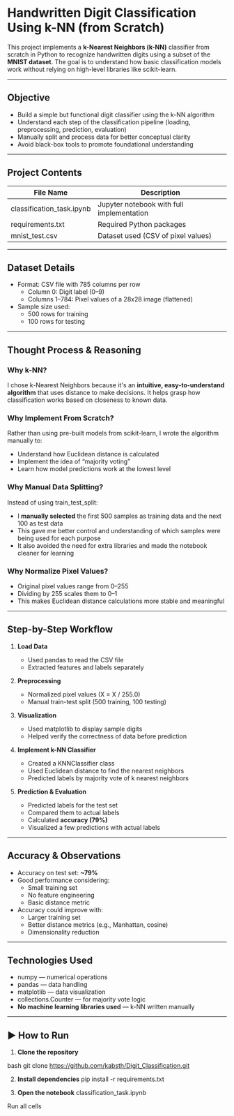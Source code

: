 #  Handwritten Digit Classification Using k-NN (from Scratch)

This project implements a **k-Nearest Neighbors (k-NN)** classifier from scratch in Python to recognize handwritten digits using a subset of the **MNIST dataset**. The goal is to understand how basic classification models work without relying on high-level libraries like scikit-learn.

---

##  Objective

- Build a simple but functional digit classifier using the k-NN algorithm
- Understand each step of the classification pipeline (loading, preprocessing, prediction, evaluation)
- Manually split and process data for better conceptual clarity
- Avoid black-box tools to promote foundational understanding

---

##  Project Contents

| File Name                  | Description                                      |
|---------------------------|--------------------------------------------------|
| classification_task.ipynb| Jupyter notebook with full implementation         |
| requirements.txt        | Required Python packages                         |
| mnist_test.csv          | Dataset used (CSV of pixel values)               |

---

## Dataset Details

- Format: CSV file with 785 columns per row
  - Column 0: Digit label (0–9)
  - Columns 1–784: Pixel values of a 28x28 image (flattened)
- Sample size used:
  - 500 rows for training
  - 100 rows for testing

---

## Thought Process & Reasoning

###  Why k-NN?
I chose k-Nearest Neighbors because it's an **intuitive, easy-to-understand algorithm** that uses distance to make decisions. It helps grasp how classification works based on closeness to known data.

###  Why Implement From Scratch?
Rather than using pre-built models from scikit-learn, I wrote the algorithm manually to:
- Understand how Euclidean distance is calculated
- Implement the idea of “majority voting”
- Learn how model predictions work at the lowest level

###  Why Manual Data Splitting?
Instead of using train_test_split:
- I **manually selected** the first 500 samples as training data and the next 100 as test data
- This gave me better control and understanding of which samples were being used for each purpose
- It also avoided the need for extra libraries and made the notebook cleaner for learning

###  Why Normalize Pixel Values?
- Original pixel values range from 0–255
- Dividing by 255 scales them to 0–1
- This makes Euclidean distance calculations more stable and meaningful

---

##  Step-by-Step Workflow

1. **Load Data**
   - Used pandas to read the CSV file
   - Extracted features and labels separately

2. **Preprocessing**
   - Normalized pixel values (X = X / 255.0)
   - Manual train-test split (500 training, 100 testing)

3. **Visualization**
   - Used matplotlib to display sample digits
   - Helped verify the correctness of data before prediction

4. **Implement k-NN Classifier**
   - Created a KNNClassifier class
   - Used Euclidean distance to find the nearest neighbors
   - Predicted labels by majority vote of k nearest neighbors

5. **Prediction & Evaluation**
   - Predicted labels for the test set
   - Compared them to actual labels
   - Calculated **accuracy (79%)**
   - Visualized a few predictions with actual labels

---

##  Accuracy & Observations

- Accuracy on test set: **~79%**
- Good performance considering:
  - Small training set
  - No feature engineering
  - Basic distance metric
- Accuracy could improve with:
  - Larger training set
  - Better distance metrics (e.g., Manhattan, cosine)
  - Dimensionality reduction

---

##  Technologies Used

- numpy — numerical operations
- pandas — data handling
- matplotlib — data visualization
- collections.Counter — for majority vote logic
- **No machine learning libraries used** — k-NN written manually

---

## ▶️ How to Run

1. **Clone the repository**
   
bash
   git clone https://github.com/kabsth/Digit_Classification.git

2. **Install dependencies**
pip install -r requirements.txt

3. **Open the notebook**
classification_task.ipynb

Run all cells
